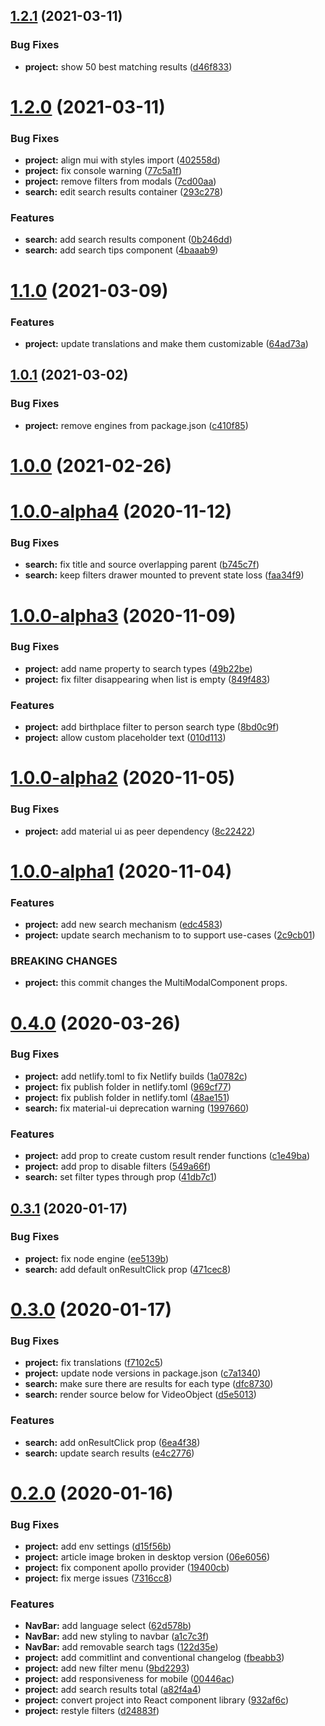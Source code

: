 ## [1.2.1](https://github.com/Videodock/trompa-multimodal-component/compare/v1.2.0...v1.2.1) (2021-03-11)


### Bug Fixes

* **project:** show 50 best matching results ([d46f833](https://github.com/Videodock/trompa-multimodal-component/commit/d46f833bf1ba155b6186ffe59935f57881a15118))



# [1.2.0](https://github.com/Videodock/trompa-multimodal-component/compare/v1.1.0...v1.2.0) (2021-03-11)


### Bug Fixes

* **project:** align mui with styles import ([402558d](https://github.com/Videodock/trompa-multimodal-component/commit/402558db463958d38a1f88ff27c8a61d6861f7d1))
* **project:** fix console warning ([77c5a1f](https://github.com/Videodock/trompa-multimodal-component/commit/77c5a1f93f286ddd171435843823dee0eed18274))
* **project:** remove filters from modals ([7cd00aa](https://github.com/Videodock/trompa-multimodal-component/commit/7cd00aaed50f9043529b3ab300e2688a2cb338e1))
* **search:** edit search results container ([293c278](https://github.com/Videodock/trompa-multimodal-component/commit/293c27888f7f3459db23842f4d0ac514219fdfca))


### Features

* **search:** add search results component ([0b246dd](https://github.com/Videodock/trompa-multimodal-component/commit/0b246dd488925af31ec49a886938bd047bbe9a96))
* **search:** add search tips component ([4baaab9](https://github.com/Videodock/trompa-multimodal-component/commit/4baaab9e10a0d6215392c86356d72a855736e5a6))



# [1.1.0](https://github.com/Videodock/trompa-multimodal-component/compare/v1.0.1...v1.1.0) (2021-03-09)


### Features

* **project:** update translations and make them customizable ([64ad73a](https://github.com/Videodock/trompa-multimodal-component/commit/64ad73aedbe6ecfa0933ecb0a9a14fb67a598d1c))



## [1.0.1](https://github.com/Videodock/trompa-multimodal-component/compare/v1.0.0...v1.0.1) (2021-03-02)


### Bug Fixes

* **project:** remove engines from package.json ([c410f85](https://github.com/Videodock/trompa-multimodal-component/commit/c410f8593d542fcc4098da51f2d8f888fc7061c8))



# [1.0.0](https://github.com/Videodock/trompa-multimodal-component/compare/v1.0.0-alpha4...v1.0.0) (2021-02-26)



# [1.0.0-alpha4](https://github.com/Videodock/trompa-multimodal-component/compare/v1.0.0-alpha3...v1.0.0-alpha4) (2020-11-12)


### Bug Fixes

* **search:** fix title and source overlapping parent ([b745c7f](https://github.com/Videodock/trompa-multimodal-component/commit/b745c7fb01a3fd6c13edcc1a29ba69067322cffa))
* **search:** keep filters drawer mounted to prevent state loss ([faa34f9](https://github.com/Videodock/trompa-multimodal-component/commit/faa34f9552106b12d69f85dc66a82b71a563c5fe))



# [1.0.0-alpha3](https://github.com/Videodock/trompa-multimodal-component/compare/v1.0.0-alpha2...v1.0.0-alpha3) (2020-11-09)


### Bug Fixes

* **project:** add name property to search types ([49b22be](https://github.com/Videodock/trompa-multimodal-component/commit/49b22befe3054a3e4a9b36d26b9801d60e46be49))
* **project:** fix filter disappearing when list is empty ([849f483](https://github.com/Videodock/trompa-multimodal-component/commit/849f483f0b3f815d1f232f723b0c484ddad6f273))


### Features

* **project:** add birthplace filter to person search type ([8bd0c9f](https://github.com/Videodock/trompa-multimodal-component/commit/8bd0c9f4343e4d45cda45a97f08f30a0af15e4a4))
* **project:** allow custom placeholder text ([010d113](https://github.com/Videodock/trompa-multimodal-component/commit/010d1131a9e9ae9e6729240b03ba2aa6ea670beb))



# [1.0.0-alpha2](https://github.com/Videodock/trompa-multimodal-component/compare/v1.0.0-alpha1...v1.0.0-alpha2) (2020-11-05)


### Bug Fixes

* **project:** add material ui as peer dependency ([8c22422](https://github.com/Videodock/trompa-multimodal-component/commit/8c22422d03b9a4761822f2046da75e14662926c7))



# [1.0.0-alpha1](https://github.com/Videodock/trompa-multimodal-component/compare/v0.4.0...v1.0.0-alpha1) (2020-11-04)


### Features

* **project:** add new search mechanism ([edc4583](https://github.com/Videodock/trompa-multimodal-component/commit/edc45833e2ab97f2baae0f62736120e1013238f5))
* **project:** update search mechanism to to support use-cases ([2c9cb01](https://github.com/Videodock/trompa-multimodal-component/commit/2c9cb01e05d18992ed8bf6f849198e11358ae21e))


### BREAKING CHANGES

* **project:** this commit changes the MultiModalComponent props.



# [0.4.0](https://github.com/Videodock/trompa-multimodal-component/compare/v0.3.1...v0.4.0) (2020-03-26)


### Bug Fixes

* **project:** add netlify.toml to fix Netlify builds ([1a0782c](https://github.com/Videodock/trompa-multimodal-component/commit/1a0782ca735eefd62b66a0632eaaec37f58b13b6))
* **project:** fix publish folder in netlify.toml ([969cf77](https://github.com/Videodock/trompa-multimodal-component/commit/969cf7762cbff18b5179038be73ae7a60b8da119))
* **project:** fix publish folder in netlify.toml ([48ae151](https://github.com/Videodock/trompa-multimodal-component/commit/48ae1518b1be45fd0549ce3c77bee7f103e0a96e))
* **search:** fix material-ui deprecation warning ([1997660](https://github.com/Videodock/trompa-multimodal-component/commit/19976609bbd5c68fd74f2f9272c58a9841ea22f9))


### Features

* **project:** add prop to create custom result render functions ([c1e49ba](https://github.com/Videodock/trompa-multimodal-component/commit/c1e49ba934ebd8dcb1d09844278894a966a18269))
* **project:** add prop to disable filters ([549a66f](https://github.com/Videodock/trompa-multimodal-component/commit/549a66f3f39a55a56ff1d2f425c6be5270a0eebd))
* **search:** set filter types through prop ([41db7c1](https://github.com/Videodock/trompa-multimodal-component/commit/41db7c1b07d926b5e264dcb72895993802056753))



## [0.3.1](https://github.com/Videodock/trompa-multimodal-component/compare/v0.3.0...v0.3.1) (2020-01-17)


### Bug Fixes

* **project:** fix node engine ([ee5139b](https://github.com/Videodock/trompa-multimodal-component/commit/ee5139b93d8d2af99f679abfddcd9b1f78c755f8))
* **search:** add default onResultClick prop ([471cec8](https://github.com/Videodock/trompa-multimodal-component/commit/471cec85731ede7f960f28d98a7b1c8b6ba55d0a))



# [0.3.0](https://github.com/Videodock/trompa-multimodal-component/compare/v0.2.0...v0.3.0) (2020-01-17)


### Bug Fixes

* **project:** fix translations ([f7102c5](https://github.com/Videodock/trompa-multimodal-component/commit/f7102c5b98ec9d9776069ae33109e4dab7645a7c))
* **project:** update node versions in package.json ([c7a1340](https://github.com/Videodock/trompa-multimodal-component/commit/c7a1340aeb50196e218ca4641273d3b03b67b582))
* **search:** make sure there are results for each type ([dfc8730](https://github.com/Videodock/trompa-multimodal-component/commit/dfc8730cb6ada1dab738a83b882ed3b492e9b968))
* **search:** render source below for VideoObject ([d5e5013](https://github.com/Videodock/trompa-multimodal-component/commit/d5e5013d0bc3c9e8ba233a807266811fbcf8c69c))


### Features

* **search:** add onResultClick prop ([6ea4f38](https://github.com/Videodock/trompa-multimodal-component/commit/6ea4f38a82e1d7c2b01401a356040c0893d1c756))
* **search:** update search results ([e4c2776](https://github.com/Videodock/trompa-multimodal-component/commit/e4c2776c86ef6dc649522f617d3cd6d11c7d5e65))



# [0.2.0](https://github.com/Videodock/trompa-multimodal-component/compare/d15f56bdfa10ec5ca5407ef04eab210a0bbc9397...v0.2.0) (2020-01-16)


### Bug Fixes

* **project:** add env settings ([d15f56b](https://github.com/Videodock/trompa-multimodal-component/commit/d15f56bdfa10ec5ca5407ef04eab210a0bbc9397))
* **project:** article image broken in desktop version ([06e6056](https://github.com/Videodock/trompa-multimodal-component/commit/06e60561a06bcaea1509c60ca0b4d8d2dadfed18))
* **project:** fix component apollo provider ([19400cb](https://github.com/Videodock/trompa-multimodal-component/commit/19400cb1ae11d9fb2eb8048111f0f757d028f169))
* **project:** fix merge issues ([7316cc8](https://github.com/Videodock/trompa-multimodal-component/commit/7316cc8dc83162eab7e3e74d005e6318fe92c543))


### Features

* **NavBar:** add language select ([62d578b](https://github.com/Videodock/trompa-multimodal-component/commit/62d578b79dd40dcde40dd9df4aec17b8a1eb5b5e))
* **NavBar:** add new styling to navbar ([a1c7c3f](https://github.com/Videodock/trompa-multimodal-component/commit/a1c7c3f93049a95f2c0f9f2fade935ee39e048a7))
* **NavBar:** add removable search tags ([122d35e](https://github.com/Videodock/trompa-multimodal-component/commit/122d35ec104d677c32ef42c16bffe3c2fb8eba80))
* **project:** add commitlint and conventional changelog ([fbeabb3](https://github.com/Videodock/trompa-multimodal-component/commit/fbeabb31b298fe80ce33895c9d2f64c055c299d9))
* **project:** add new filter menu ([9bd2293](https://github.com/Videodock/trompa-multimodal-component/commit/9bd229389bbd03b5b2b9ff07bea1a2b3e5aa2929))
* **project:** add responsiveness for mobile ([00446ac](https://github.com/Videodock/trompa-multimodal-component/commit/00446acc9c1f6014f63581be0c5104800131df53))
* **project:** add search results total ([a82f4a4](https://github.com/Videodock/trompa-multimodal-component/commit/a82f4a4daa595a303b93ebb211d9f7de08245d39))
* **project:** convert project into React component library ([932af6c](https://github.com/Videodock/trompa-multimodal-component/commit/932af6c73d8109cd9d107cda115e9f4dbd9f7b78))
* **project:** restyle filters ([d24883f](https://github.com/Videodock/trompa-multimodal-component/commit/d24883f9bb49006b426dcec2b07aad4f5ef690f7))



